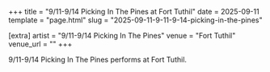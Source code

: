 +++
title = "9/11-9/14 Picking In The Pines at Fort Tuthil"
date = 2025-09-11
template = "page.html"
slug = "2025-09-11-9-11-9-14-picking-in-the-pines"

[extra]
artist = "9/11-9/14 Picking In The Pines"
venue = "Fort Tuthil"
venue_url = ""
+++

9/11-9/14 Picking In The Pines performs at Fort Tuthil.
